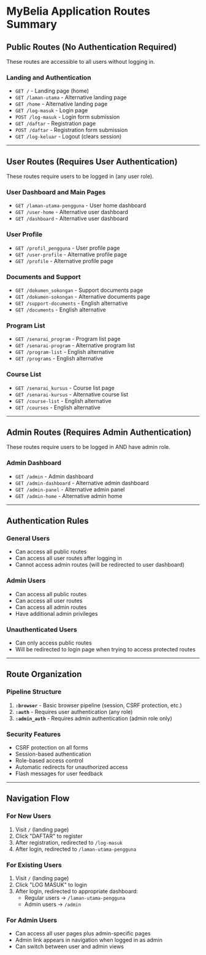 # MyBelia Application Routes Summary

## Public Routes (No Authentication Required)
These routes are accessible to all users without logging in.

### Landing and Authentication
- `GET /` - Landing page (home)
- `GET /laman-utama` - Alternative landing page
- `GET /home` - Alternative landing page
- `GET /log-masuk` - Login page
- `POST /log-masuk` - Login form submission
- `GET /daftar` - Registration page
- `POST /daftar` - Registration form submission
- `GET /log-keluar` - Logout (clears session)

---

## User Routes (Requires User Authentication)
These routes require users to be logged in (any user role).

### User Dashboard and Main Pages
- `GET /laman-utama-pengguna` - User home dashboard
- `GET /user-home` - Alternative user dashboard
- `GET /dashboard` - Alternative user dashboard

### User Profile
- `GET /profil_pengguna` - User profile page
- `GET /user-profile` - Alternative profile page
- `GET /profile` - Alternative profile page

### Documents and Support
- `GET /dokumen_sokongan` - Support documents page
- `GET /dokumen-sokongan` - Alternative documents page
- `GET /support-documents` - English alternative
- `GET /documents` - English alternative

### Program List
- `GET /senarai_program` - Program list page
- `GET /senarai-program` - Alternative program list
- `GET /program-list` - English alternative
- `GET /programs` - English alternative

### Course List
- `GET /senarai_kursus` - Course list page
- `GET /senarai-kursus` - Alternative course list
- `GET /course-list` - English alternative
- `GET /courses` - English alternative

---

## Admin Routes (Requires Admin Authentication)
These routes require users to be logged in AND have admin role.

### Admin Dashboard
- `GET /admin` - Admin dashboard
- `GET /admin-dashboard` - Alternative admin dashboard
- `GET /admin-panel` - Alternative admin panel
- `GET /admin-home` - Alternative admin home

---

## Authentication Rules

### General Users
- Can access all public routes
- Can access all user routes after logging in
- Cannot access admin routes (will be redirected to user dashboard)

### Admin Users
- Can access all public routes
- Can access all user routes
- Can access all admin routes
- Have additional admin privileges

### Unauthenticated Users
- Can only access public routes
- Will be redirected to login page when trying to access protected routes

---

## Route Organization

### Pipeline Structure
1. **`:browser`** - Basic browser pipeline (session, CSRF protection, etc.)
2. **`:auth`** - Requires user authentication (any role)
3. **`:admin_auth`** - Requires admin authentication (admin role only)

### Security Features
- CSRF protection on all forms
- Session-based authentication
- Role-based access control
- Automatic redirects for unauthorized access
- Flash messages for user feedback

---

## Navigation Flow

### For New Users
1. Visit `/` (landing page)
2. Click "DAFTAR" to register
3. After registration, redirected to `/log-masuk`
4. After login, redirected to `/laman-utama-pengguna`

### For Existing Users
1. Visit `/` (landing page)
2. Click "LOG MASUK" to login
3. After login, redirected to appropriate dashboard:
   - Regular users → `/laman-utama-pengguna`
   - Admin users → `/admin`

### For Admin Users
- Can access all user pages plus admin-specific pages
- Admin link appears in navigation when logged in as admin
- Can switch between user and admin views 